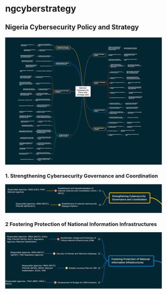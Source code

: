 # ngcyberstrategy
## Nigeria Cybersecurity Policy and Strategy
![Alt Text](https://github.com/passwordng/ngcyberstrategy/blob/main/res/ncsp1.png)
### 1. Strengthening Cybersecurity Governance and Coordination
![Alt Text](https://github.com/passwordng/ngcyberstrategy/blob/main/res/ncsp2.png)
### 2  Fostering Protection of National Information Infrastructures
![Alt Text](https://github.com/passwordng/ngcyberstrategy/blob/main/res/ncsp3.png)

